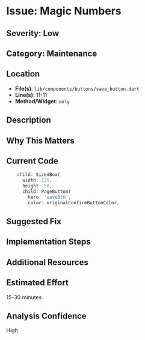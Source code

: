 # Issue: Magic Numbers

## Severity: Low

## Category: Maintenance

## Location
- **File(s)**: `lib/components/buttons/save_button.dart`
- **Line(s)**: 11-11
- **Method/Widget**: `only`

## Description


## Why This Matters


## Current Code
```dart
    child: SizedBox(
      width: 125,
      height: 50,
      child: PageButton(
        hero: 'saveBtn',
        color: originalConfirmButtonColor,
```

## Suggested Fix


## Implementation Steps


## Additional Resources


## Estimated Effort
15-30 minutes

## Analysis Confidence
High
